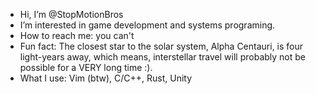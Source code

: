 - Hi, I’m @StopMotionBros
- I’m interested in game development and systems programing.
- How to reach me: you can't
- Fun fact: The closest star to the solar system, Alpha Centauri, is four light-years away, which means, interstellar travel will probably not be possible for a VERY long time :).
- What I use: Vim (btw), C/C++, Rust, Unity
